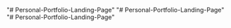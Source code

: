 "# Personal-Portfolio-Landing-Page" 
"# Personal-Portfolio-Landing-Page" 
"# Personal-Portfolio-Landing-Page" 

